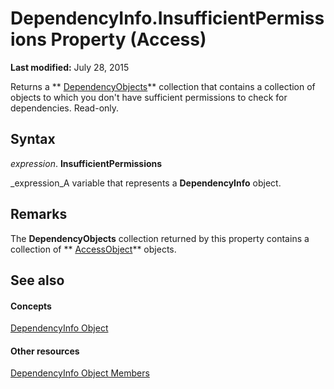 
# DependencyInfo.InsufficientPermissions Property (Access)

 **Last modified:** July 28, 2015

Returns a  ** [DependencyObjects](f146e414-ffda-d69f-73f2-992ab660c6c8.md)** collection that contains a collection of objects to which you don't have sufficient permissions to check for dependencies. Read-only.

## Syntax

 _expression_. **InsufficientPermissions**

 _expression_A variable that represents a  **DependencyInfo** object.


## Remarks

The  **DependencyObjects** collection returned by this property contains a collection of ** [AccessObject](8a770b33-5bff-120a-6707-ca214ee5ced3.md)** objects.


## See also


#### Concepts


 [DependencyInfo Object](46ccdc3f-0101-5d81-8c01-ac37f139a2bc.md)
#### Other resources


 [DependencyInfo Object Members](be4e20e3-4d1d-f38f-f90b-62cf1ce2a982.md)
